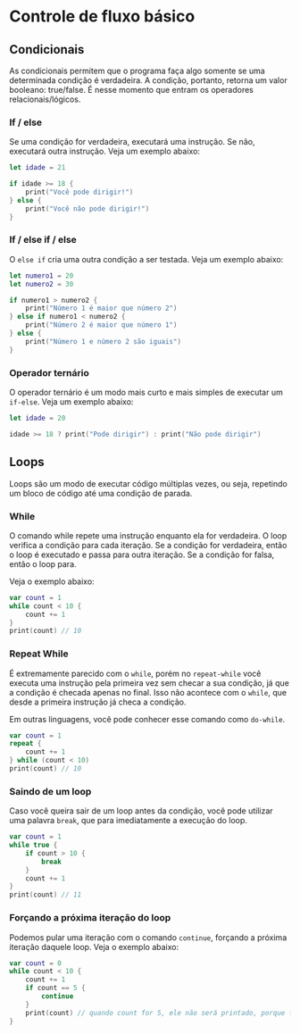 # Controle de fluxo básico

## Condicionais
As condicionais permitem que o programa faça algo somente se uma determinada condição é verdadeira.
A condição, portanto, retorna um valor booleano: true/false. É nesse momento que entram os operadores relacionais/lógicos.

### If / else
Se uma condição for verdadeira, executará uma instrução. Se não, executará outra instrução. Veja um exemplo abaixo:
```swift
let idade = 21

if idade >= 18 {
    print("Você pode dirigir!")
} else {
    print("Você não pode dirigir!")
}
```

### If / else if / else

O `else if` cria uma outra condição a ser testada. Veja um exemplo abaixo:

```swift
let numero1 = 20
let numero2 = 30

if numero1 > numero2 {
    print("Número 1 é maior que número 2")
} else if numero1 < numero2 {
    print("Número 2 é maior que número 1")
} else {
    print("Número 1 e número 2 são iguais")
}
```

### Operador ternário

O operador ternário é um modo mais curto e mais simples de executar um `if-else`. Veja um exemplo abaixo:
```swift
let idade = 20

idade >= 18 ? print("Pode dirigir") : print("Não pode dirigir")
```

## Loops
Loops são um modo de executar código múltiplas vezes, ou seja, repetindo um bloco de código até uma condição de parada. 

### While
O comando while repete uma instrução enquanto ela for verdadeira. 
O loop verifica a condição para cada iteração. Se a condição for verdadeira, então o loop é executado e passa para outra iteração. Se a condição for falsa, então o loop para. 

Veja o exemplo abaixo:
```swift
var count = 1
while count < 10 {
    count += 1
}
print(count) // 10
```

### Repeat While
É extremamente parecido com o `while`, porém no `repeat-while` você executa uma instrução pela primeira vez sem checar a sua condição, já que a condição é checada apenas no final. Isso não acontece com o `while`, que desde a primeira instrução já checa a condição.

Em outras linguagens, você pode conhecer esse comando como `do-while`.

```swift
var count = 1
repeat {
    count += 1
} while (count < 10)
print(count) // 10
```

### Saindo de um loop
Caso você queira sair de um loop antes da condição, você pode utilizar uma palavra `break`, que para imediatamente a execução do loop.

```swift
var count = 1
while true {
    if count > 10 {
        break
    }
    count += 1
}
print(count) // 11
```

### Forçando a próxima iteração do loop
Podemos pular uma iteração com o comando `continue`, forçando a próxima iteração daquele loop. Veja o exemplo abaixo:

```swift
var count = 0
while count < 10 {
    count += 1
    if count == 5 {
        continue
    }
    print(count) // quando count for 5, ele não será printado, porque força a próxima iteração do loop
}
```